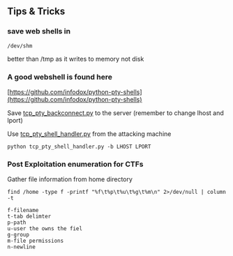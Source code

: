 ## Tips & Tricks

### save web shells in

```
/dev/shm
```

better than /tmp as it writes to memory not disk

### A good webshell is found here

[https://github.com/infodox/python-pty-shells](https://github.com/infodox/python-pty-shells)

Save [tcp\_pty\_backconnect.py](https://github.com/infodox/python-pty-shells/blob/master/tcp_pty_backconnect.py) to the server \(remember to change lhost and lport\)

Use [tcp\_pty\_shell\_handler.py](https://github.com/infodox/python-pty-shells/blob/master/tcp_pty_shell_handler.py) from the attacking machine

```
python tcp_pty_shell_handler.py -b LHOST LPORT
```

### Post Exploitation enumeration for CTFs

Gather file information from home directory

```
find /home -type f -printf "%f\t%p\t%u\t%g\t%m\n" 2>/dev/null | column -t

f-filename
t-tab delimter
p-path
u-user the owns the fiel
g-group
m-file permissions
n-newline
```



